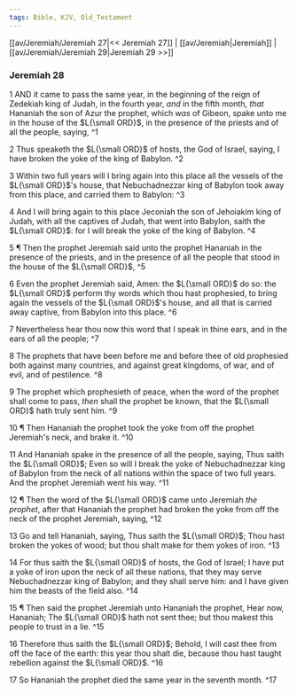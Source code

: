 ```yaml
---
tags: Bible, KJV, Old_Testament
---
```


[[av/Jeremiah/Jeremiah 27|<< Jeremiah 27]] | [[av/Jeremiah|Jeremiah]] | [[av/Jeremiah/Jeremiah 29|Jeremiah 29 >>]]

### Jeremiah 28

1 AND it came to pass the same year, in the beginning of the reign of Zedekiah king of Judah, in the fourth year, _and_ in the fifth month, _that_ Hananiah the son of Azur the prophet, which _was_ of Gibeon, spake unto me in the house of the $L{\small ORD}$, in the presence of the priests and of all the people, saying, ^1

2 Thus speaketh the $L{\small ORD}$ of hosts, the God of Israel, saying, I have broken the yoke of the king of Babylon. ^2

3 Within two full years will I bring again into this place all the vessels of the $L{\small ORD}$'s house, that Nebuchadnezzar king of Babylon took away from this place, and carried them to Babylon: ^3

4 And I will bring again to this place Jeconiah the son of Jehoiakim king of Judah, with all the captives of Judah, that went into Babylon, saith the $L{\small ORD}$: for I will break the yoke of the king of Babylon. ^4

5 ¶ Then the prophet Jeremiah said unto the prophet Hananiah in the presence of the priests, and in the presence of all the people that stood in the house of the $L{\small ORD}$, ^5

6 Even the prophet Jeremiah said, Amen: the $L{\small ORD}$ do so: the $L{\small ORD}$ perform thy words which thou hast prophesied, to bring again the vessels of the $L{\small ORD}$'s house, and all that is carried away captive, from Babylon into this place. ^6

7 Nevertheless hear thou now this word that I speak in thine ears, and in the ears of all the people; ^7

8 The prophets that have been before me and before thee of old prophesied both against many countries, and against great kingdoms, of war, and of evil, and of pestilence. ^8

9 The prophet which prophesieth of peace, when the word of the prophet shall come to pass, _then_ shall the prophet be known, that the $L{\small ORD}$ hath truly sent him. ^9

10 ¶ Then Hananiah the prophet took the yoke from off the prophet Jeremiah's neck, and brake it. ^10

11 And Hananiah spake in the presence of all the people, saying, Thus saith the $L{\small ORD}$; Even so will I break the yoke of Nebuchadnezzar king of Babylon from the neck of all nations within the space of two full years. And the prophet Jeremiah went his way. ^11

12 ¶ Then the word of the $L{\small ORD}$ came unto Jeremiah _the_ _prophet_, after that Hananiah the prophet had broken the yoke from off the neck of the prophet Jeremiah, saying, ^12

13 Go and tell Hananiah, saying, Thus saith the $L{\small ORD}$; Thou hast broken the yokes of wood; but thou shalt make for them yokes of iron. ^13

14 For thus saith the $L{\small ORD}$ of hosts, the God of Israel; I have put a yoke of iron upon the neck of all these nations, that they may serve Nebuchadnezzar king of Babylon; and they shall serve him: and I have given him the beasts of the field also. ^14

15 ¶ Then said the prophet Jeremiah unto Hananiah the prophet, Hear now, Hananiah; The $L{\small ORD}$ hath not sent thee; but thou makest this people to trust in a lie. ^15

16 Therefore thus saith the $L{\small ORD}$; Behold, I will cast thee from off the face of the earth: this year thou shalt die, because thou hast taught rebellion against the $L{\small ORD}$. ^16

17 So Hananiah the prophet died the same year in the seventh month. ^17
